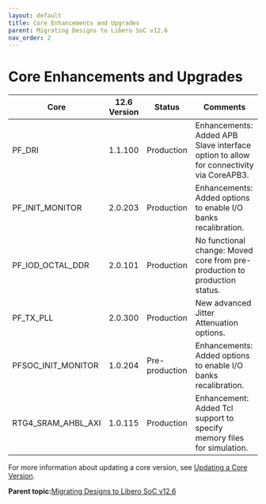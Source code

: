 ```yaml
---
layout: default
title: Core Enhancements and Upgrades
parent: Migrating Designs to Libero SoC v12.6
nav_order: 2
---
```


# Core Enhancements and Upgrades

|Core|12.6 Version|Status|Comments|
|----|------------|------|--------|
|PF\_DRI|1.1.100|Production|Enhancements: Added APB Slave interface option to allow for connectivity via CoreAPB3.|
|PF\_INIT\_MONITOR|2.0.203|Production|Enhancements: Added options to enable I/O banks recalibration.|
|PF\_IOD\_OCTAL\_DDR|2.0.101|Production|No functional change: Moved core from pre-production to production status.|
|PF\_TX\_PLL|2.0.300|Production|New advanced Jitter Attenuation options.|
|PFSOC\_INIT\_MONITOR|1.0.204|Pre-production|Enhancements: Added options to enable I/O banks recalibration.|
|RTG4\_SRAM\_AHBL\_AXI|1.0.115|Production|Enhancement: Added Tcl support to specify memory files for simulation.|

For more information about updating a core version, see [Updating a Core Version](GUID-1DF9E047-ABE1-4C53-80D5-F15304351400.md).

**Parent topic:**[Migrating Designs to Libero SoC v12.6](GUID-9E82ED25-0C10-4BD8-B9D9-069F98ABF69E.md)


